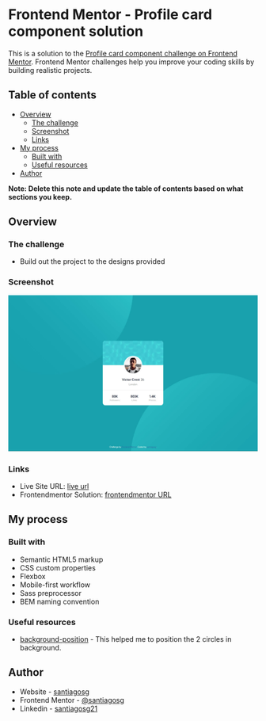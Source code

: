 # Frontend Mentor - Profile card component solution

This is a solution to the [Profile card component challenge on Frontend Mentor](https://www.frontendmentor.io/challenges/profile-card-component-cfArpWshJ). Frontend Mentor challenges help you improve your coding skills by building realistic projects. 

## Table of contents

- [Overview](#overview)
  - [The challenge](#the-challenge)
  - [Screenshot](#screenshot)
  - [Links](#links)
- [My process](#my-process)
  - [Built with](#built-with)
  - [Useful resources](#useful-resources)
- [Author](#author)

**Note: Delete this note and update the table of contents based on what sections you keep.**

## Overview

### The challenge

- Build out the project to the designs provided

### Screenshot

![](./images/solution-card-w1440.jpg)

### Links

- Live Site URL: [live url](https://santiagosg.github.io/Frontend-mentor-solutions-newbie/profile-card-component/)
- Frontendmentor Solution: [frontendmentor URL](https://www.frontendmentor.io/solutions/profile-card-component-IBDoRDFp9)


## My process

### Built with

- Semantic HTML5 markup
- CSS custom properties
- Flexbox
- Mobile-first workflow
- Sass preprocessor
- BEM naming convention


### Useful resources

- [background-position](https://css-tricks.com/almanac/properties/b/background-position/) - This helped me to position the 2 circles in background.


## Author

- Website - [santiagosg](https://santiagosg.github.io/)
- Frontend Mentor - [@santiagosg](https://www.frontendmentor.io/profile/santiagosg)
- Linkedin - [santiagosg21](https://www.linkedin.com/in/santiagosg21/)